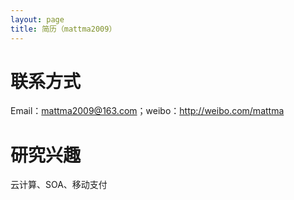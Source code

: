 ```yaml
---
layout: page
title: 简历（mattma2009）
---
```


# 联系方式

Email：mattma2009@163.com；weibo：<http://weibo.com/mattma>

# 研究兴趣

云计算、SOA、移动支付


